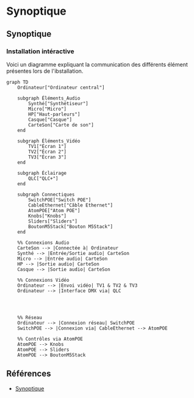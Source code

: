 # Synoptique

## Synoptique

### Installation intéractive
Voici un diagramme expliquant la communication des différents élément présentes lors de l'ibstallation.

````mermaid
graph TD
    Ordinateur["Ordinateur central"]
    
    subgraph Éléments_Audio
        Synthé["Synthétiseur"]
        Micro["Micro"]
        HP["Haut-parleurs"]
        Casque["Casque"]
        CarteSon["Carte de son"]
    end
    
    subgraph Éléments_Vidéo
        TV1["Écran 1"]
        TV2["Écran 2"]
        TV3["Écran 3"]
    end
    
    subgraph Éclairage
        QLC["QLC+"]
    end
    
    subgraph Connectiques
        SwitchPOE["Switch POE"]
        CableEthernet["Câble Ethernet"]
        AtomPOE["Atom POE"]
        Knobs["Knobs"]
        Sliders["Sliders"]
        BoutonM5Stack["Bouton M5Stack"]
    end
    
    %% Connexions Audio
    CarteSon --> |Connectée à| Ordinateur
    Synthé --> |Entrée/Sortie audio| CarteSon
    Micro --> |Entrée audio| CarteSon
    HP --> |Sortie audio| CarteSon
    Casque --> |Sortie audio| CarteSon

    %% Connexions Vidéo
    Ordinateur --> |Envoi vidéo| TV1 & TV2 & TV3
    Ordinateur --> |Interface DMX via| QLC
    

    

    %% Réseau
    Ordinateur --> |Connexion réseau| SwitchPOE
    SwitchPOE --> |Connexion via| CableEthernet --> AtomPOE

    %% Contrôles via AtomPOE
    AtomPOE --> Knobs
    AtomPOE --> Sliders
    AtomPOE --> BoutonM5Stack

````

## Références

* [Synoptique](https://tim-montmorency.com/582523-gestion/#/contenus/3_planification/10_synoptique/)

